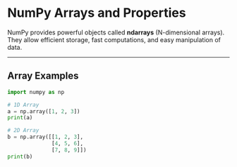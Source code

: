 # NumPy Arrays and Properties

NumPy provides powerful objects called **ndarrays** (N-dimensional arrays).  
They allow efficient storage, fast computations, and easy manipulation of data.

---

## Array Examples

```python
import numpy as np

# 1D Array
a = np.array([1, 2, 3])
print(a)

# 2D Array
b = np.array([[1, 2, 3],
              [4, 5, 6],
              [7, 8, 9]])
print(b)
